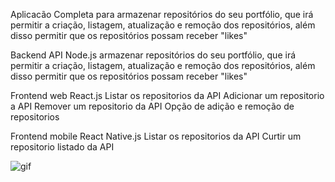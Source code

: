 Aplicacão Completa para armazenar repositórios do seu portfólio, que irá permitir a criação, listagem, atualização e remoção dos repositórios, além disso permitir que os repositórios possam receber "likes"

Backend API Node.js
armazenar repositórios do seu portfólio, que irá permitir a criação, listagem, atualização e remoção dos repositórios, além disso permitir que os repositórios possam receber "likes"

Frontend web React.js
Listar os repositorios da API
Adicionar um repositorio a API
Remover um repositorio da API
Opção de adição e remoção de repositorios

Frontend mobile React Native.js
Listar os repositorios da API
Curtir um repositorio listado da API

![gif](https://user-images.githubusercontent.com/45858897/82743836-18a61d80-9d47-11ea-850d-9d0458c33a80.gif)
